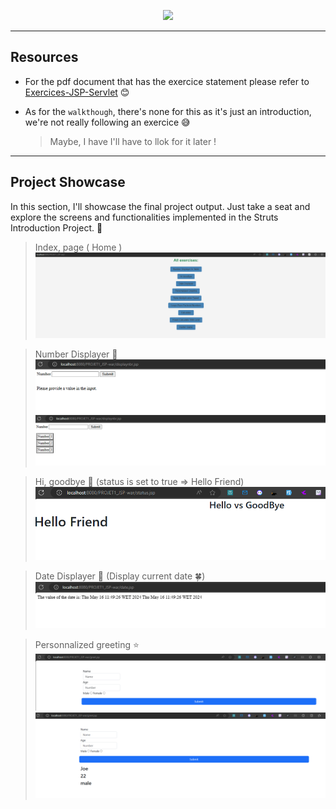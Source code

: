 <p align="center">
<img src ="https://external-content.duckduckgo.com/iu/?u=https%3A%2F%2Fonline.imt-pm.com%2Fmedia%2F6cfe13624f9263e83b9fa3609d27a41b.jpeg&f=1&nofb=1&ipt=c7513605699c487ed90318e8e6e51ce618630aacea426657146b7868784b3986&ipo=images">
</p>

---

<h2> Resources </h2>

- For the pdf document that has the exercice statement please refer to [Exercices-JSP-Servlet](../Resources/Work-Series/TP%20N°2_Composant%20Web_JSP.pdf) 😊

- As for the `walkthough`, there's none for this as it's just an introduction, we're not really following an exercice 😅
  > Maybe, I have I'll have to llok for it later !

---

<h2> Project Showcase </h2>

<p>In this section, I'll showcase the final project output. Just take a seat and explore the screens and functionalities implemented in the Struts Introduction Project. 🚀</p>

<p align="center">

> Index, page ( Home )
> <img src="../Resources/Images/project-exercices.png" alt="Index.1">

</p>

<p align="center">

> Number Displayer 🍂
> <img src="../Resources/Images/project1-1.png" alt="2">
> <img src="../Resources/Images/project1-2.png" alt="3">

</p>

<p align="center">

> Hi, goodbye 🍂 (status is set to true => Hello Friend)
> <img src="../Resources/Images/project2-1.png" alt="3">

</p>

<p align="center">

> Date Displayer 🍂 (Display current date 🍀)
> <img src="../Resources/Images/project3-1.png" alt="3">

</p>

<p align="center">

> Personnalized greeting ⭐
> <img src="../Resources/Images/project4-1.png" alt="3">
> <img src="../Resources/Images/project4-2.png" alt="3">

</p>

